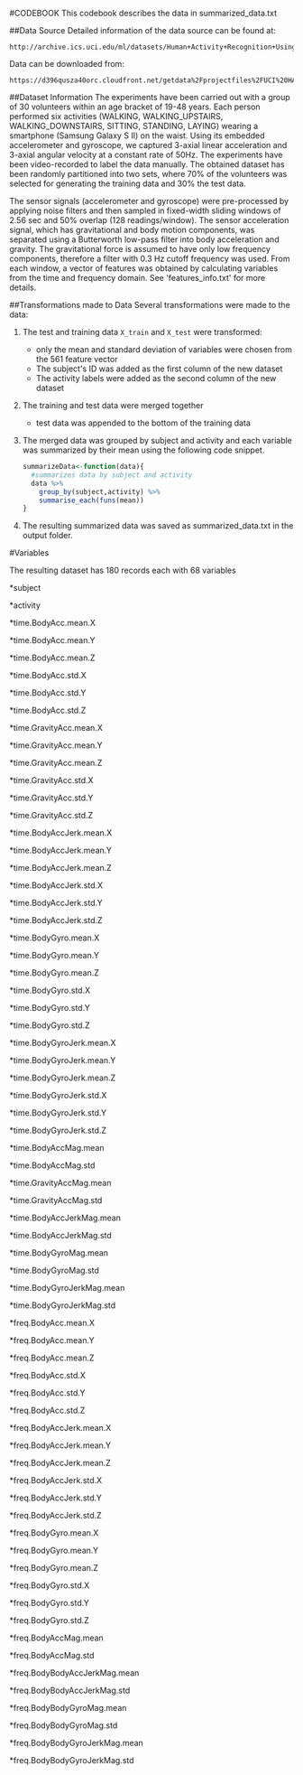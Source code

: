 #CODEBOOK
This codebook describes the data in summarized_data.txt

##Data Source
Detailed information of the data source can be found at:

	http://archive.ics.uci.edu/ml/datasets/Human+Activity+Recognition+Using+Smartphones 

Data can be downloaded from: 

	https://d396qusza40orc.cloudfront.net/getdata%2Fprojectfiles%2FUCI%20HAR%20Dataset.zip 

##Dataset Information
The experiments have been carried out with a group of 30 volunteers within an age bracket of 19-48 years. Each person performed six activities (WALKING, WALKING_UPSTAIRS, WALKING_DOWNSTAIRS, SITTING, STANDING, LAYING) wearing a smartphone (Samsung Galaxy S II) on the waist. Using its embedded accelerometer and gyroscope, we captured 3-axial linear acceleration and 3-axial angular velocity at a constant rate of 50Hz. The experiments have been video-recorded to label the data manually. The obtained dataset has been randomly partitioned into two sets, where 70% of the volunteers was selected for generating the training data and 30% the test data. 

The sensor signals (accelerometer and gyroscope) were pre-processed by applying noise filters and then sampled in fixed-width sliding windows of 2.56 sec and 50% overlap (128 readings/window). The sensor acceleration signal, which has gravitational and body motion components, was separated using a Butterworth low-pass filter into body acceleration and gravity. The gravitational force is assumed to have only low frequency components, therefore a filter with 0.3 Hz cutoff frequency was used. From each window, a vector of features was obtained by calculating variables from the time and frequency domain. See 'features_info.txt' for more details. 

##Transformations made to Data
Several transformations were made to the data:

1. The test and training data ```X_train``` and ```X_test``` were transformed:

	* only the mean and standard deviation of variables were chosen from the 561 feature vector
	* The subject's ID was added as the first column of the new dataset
	* The activity labels were added as the second column of the new dataset

2. The training and test data were merged together

	* test data was appended to the bottom of the training data

3. The merged data was grouped by subject and activity and each variable was summarized by their mean using the following code snippet.

	```r
	summarizeData<-function(data){
	  #summarizes data by subject and activity
	  data %>%
	    group_by(subject,activity) %>%
	    summarise_each(funs(mean))
	}
	```
4. The resulting summarized data was saved as summarized_data.txt in the output folder.

#Variables

The resulting dataset has 180 records each with 68 variables

*subject

*activity

*time.BodyAcc.mean.X

*time.BodyAcc.mean.Y

*time.BodyAcc.mean.Z

*time.BodyAcc.std.X

*time.BodyAcc.std.Y

*time.BodyAcc.std.Z

*time.GravityAcc.mean.X

*time.GravityAcc.mean.Y

*time.GravityAcc.mean.Z

*time.GravityAcc.std.X

*time.GravityAcc.std.Y

*time.GravityAcc.std.Z

*time.BodyAccJerk.mean.X

*time.BodyAccJerk.mean.Y

*time.BodyAccJerk.mean.Z

*time.BodyAccJerk.std.X

*time.BodyAccJerk.std.Y

*time.BodyAccJerk.std.Z

*time.BodyGyro.mean.X

*time.BodyGyro.mean.Y

*time.BodyGyro.mean.Z

*time.BodyGyro.std.X

*time.BodyGyro.std.Y

*time.BodyGyro.std.Z

*time.BodyGyroJerk.mean.X

*time.BodyGyroJerk.mean.Y

*time.BodyGyroJerk.mean.Z

*time.BodyGyroJerk.std.X

*time.BodyGyroJerk.std.Y

*time.BodyGyroJerk.std.Z

*time.BodyAccMag.mean

*time.BodyAccMag.std

*time.GravityAccMag.mean

*time.GravityAccMag.std

*time.BodyAccJerkMag.mean

*time.BodyAccJerkMag.std

*time.BodyGyroMag.mean

*time.BodyGyroMag.std

*time.BodyGyroJerkMag.mean

*time.BodyGyroJerkMag.std

*freq.BodyAcc.mean.X

*freq.BodyAcc.mean.Y

*freq.BodyAcc.mean.Z

*freq.BodyAcc.std.X

*freq.BodyAcc.std.Y

*freq.BodyAcc.std.Z

*freq.BodyAccJerk.mean.X

*freq.BodyAccJerk.mean.Y

*freq.BodyAccJerk.mean.Z

*freq.BodyAccJerk.std.X

*freq.BodyAccJerk.std.Y

*freq.BodyAccJerk.std.Z

*freq.BodyGyro.mean.X

*freq.BodyGyro.mean.Y

*freq.BodyGyro.mean.Z

*freq.BodyGyro.std.X

*freq.BodyGyro.std.Y

*freq.BodyGyro.std.Z

*freq.BodyAccMag.mean

*freq.BodyAccMag.std

*freq.BodyBodyAccJerkMag.mean

*freq.BodyBodyAccJerkMag.std

*freq.BodyBodyGyroMag.mean

*freq.BodyBodyGyroMag.std

*freq.BodyBodyGyroJerkMag.mean

*freq.BodyBodyGyroJerkMag.std